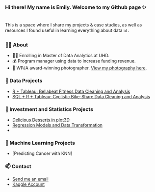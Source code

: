 ### Hi there! My name is Emily. Welcome to my Github page ✨
#

This is a space where I share my projects & case studies, as well as resources I found useful in learning everything about data 📊. 

### 🙋‍♀️  About
- 👩‍🎓 Enrolling in Master of Data Analytics at UHD.
- 💰 Program manager using data to increase funding revenue.
- 📸 WPJA award-winning photographer. [View my photography here](https://www.1314studio.net/houston).

### 📂 Data Projects 
- [R + Tableau: Bellabeat Fitness Data Cleaning and Analysis](https://github.com/xtenix88/Google-Data-Analytics-Bellabeat-Case-Study) 
- [SQL + R + Tableau: Cyclistic Bike-Share Data Cleaning and Analysis](https://github.com/xtenix88/Google-Data-Analytic-Capstone)

### 🎲 Investment and Statistics Projects
- [Delicious Desserts in plot3D](https://github.com/xtenix88/Statistical-Learning-in-R/tree/main/Dessert)
- [Regression Models and Data Transformation](https://github.com/xtenix88/Statistical-Learning-in-R/tree/main/Regression)
- 
### 🎲 Machine Learning Projects
- [Predicting Cancer with KNN]

### 📫 Contact
- [Send me an email](mailto:xtenix@gmail.com)
- [Kaggle Account](https://www.kaggle.com/emilyliang8/)
